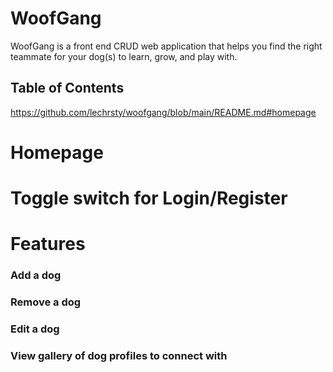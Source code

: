 # WoofGang

WoofGang is a front end CRUD web application that helps you find the right teammate for your dog(s) to learn, grow, and play with.

## Table of Contents
https://github.com/lechrsty/woofgang/blob/main/README.md#homepage

# Homepage

# Toggle switch for Login/Register

# Features

### Add a dog

### Remove a dog

### Edit a dog

### View gallery of dog profiles to connect with

